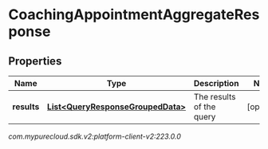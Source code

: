 # CoachingAppointmentAggregateResponse


## Properties

| Name | Type | Description | Notes |
| ------------ | ------------- | ------------- | ------------- |
| **results** | [**List&lt;QueryResponseGroupedData&gt;**](QueryResponseGroupedData) | The results of the query |  [optional] |




_com.mypurecloud.sdk.v2:platform-client-v2:223.0.0_
